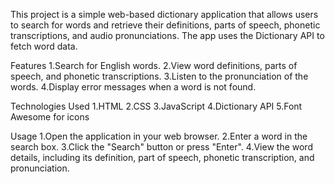 This project is a simple web-based dictionary application that allows users to search for words and retrieve their definitions, parts of speech, phonetic transcriptions, and audio pronunciations. 
The app uses the Dictionary API to fetch word data.

Features
1.Search for English words.
2.View word definitions, parts of speech, and phonetic transcriptions.
3.Listen to the pronunciation of the words.
4.Display error messages when a word is not found.

Technologies Used
1.HTML
2.CSS
3.JavaScript
4.Dictionary API
5.Font Awesome for icons

Usage
1.Open the application in your web browser.
2.Enter a word in the search box.
3.Click the "Search" button or press "Enter".
4.View the word details, including its definition, part of speech, phonetic transcription, and pronunciation.
